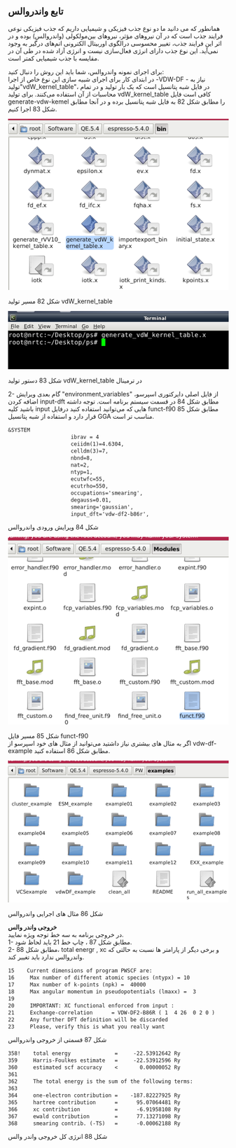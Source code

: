 ## تابع واندروالس

همانطور که می دانید ما دو نوع جذب فیزیکی و شیمیایی داریم که جذب فیزیکی نوعی فرایند جذب است که در آن نیروهای مؤثر، نیروهای بین‌مولکولی \(واندروالس\) بوده و در اثر این فرایند جذب، تغییر محسوسی درالگوی اوربیتال الکترونی اتم‌های درگیر به وجود نمی‌آید. این نوع جذب دارای انرژی فعال‌سازی نیست و انرژی آزاد شده در طی آن در مقایسه با جذب شیمیایی کمتر است.

برای اجرای نمونه واندروالس، شما باید این روش را دنبال کنید:  
در ابتدای کار برای اجرای شبیه سازی این نوع خاص از اجرا -VDW-DF - نیاز به تولید"vdW\_kernel\_table"، در فایل شبه پتانسیل است که یک بار تولید و در تمام محاسبات از آن استفاده می‌کنند. برای تولید vdW\_kernel\_table کافی است فایل generate-vdw-kemel را مطابق شکل 82 به فایل شبه پتانسیل برده و در آنجا مطابق شکل 83 اجرا کنیم.

![](/assets/82222.png)

شکل 82 مسیر تولید  vdW\_kernel\_table

![](/assets/83.png)

شکل 83 دستور تولید vdW\_kernel\_table در ترمینال

2- گام بعدی  ویرایش "environment\_variables" از فایل اصلی دایرکتوری اسپرسو، اضافه کردن  input-dft  مطابق شکل 84 در قسمت سیستم  برنامه است. توجه داشته باشید کلیه input  هایی که می‌توانید استفاده کنید درفایل  funct-f90 مطابق شکل 85 قرار دارد و استفاده از شبه پتانسیل GGA مناسب تر است.

```
&SYSTEM
                    ibrav = 4
                    ceiidm(1)=4.6304,
                    celldm(3)=7,
                    nbnd=8,
                    nat=2,
                    ntyp=1,
                    ecutwfc=55,
                    ecutrho=550,
                    occupations='smearing',
                    degauss=0.01,
                    smearing='gaussian',
                    input_dft='vdw-df2-b86r',
```

شکل 84 ویرایش ورودی  واندروالس

![](/assets/8500.png)

شکل 85 مسیر فایل  funct-f90  
اگر به مثال های بیشتری نیاز داشتید می‌توانید از مثال های خود اسپرسو از vdw-df-example مطابق شکل 86 استفاده کنید.

![](/assets/85.png)

شکل 86 مثال های اجرایی واندروالس

**خروجی واندر والس**  
در خروجی برنامه به سه خط توجه ویژه نمایید.  
1- مطابق شکل 87 ، چاپ خط 21 باید لحاظ شود.  
2- مطابق شکل 88،  total energr , xc  و برخی دیگر  از پارامتر ها نسبت به حالتی که واندروالس ندارد باید تغییر کند.

```
15    Current dimensions of program PWSCF are:
16     Max number of different atomic species (ntypx) = 10
17     Max number of k-points (npk) =  40000
18     Max angular momentum in pseudopotentials (lmaxx) =  3
19
20     IMPORTANT: XC functional enforced from input :
21     Exchange-correlation      = VDW-DF2-B86R ( 1  4 26  0 2 0 )
22     Any further DFT definition will be discarded
23     Please, verify this is what you really want
```

شکل 87 قسمتی از خروجی واندروالس

```
358!    total energy              =     -22.53912642 Ry
359     Harris-Foulkes estimate   =     -22.53912596 Ry
360     estimated scf accuracy    <       0.00000052 Ry
361
362     The total energy is the sum of the following terms:
363
364     one-electron contribution =    -187.82227925 Ry
365     hartree contribution      =      95.07064481 Ry
366     xc contribution           =      -6.91958108 Ry
367     ewald contribution        =      77.13271098 Ry
368     smearing contrib. (-TS)   =      -0.00062188 Ry
```

شکل 88 انرژی کل خروجی واندر والس


